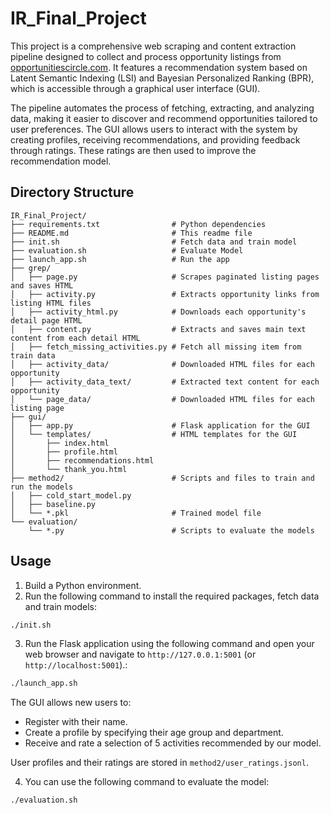 # IR_Final_Project

This project is a comprehensive web scraping and content extraction pipeline designed to collect and process opportunity listings from [opportunitiescircle.com](https://www.opportunitiescircle.com/). It features a recommendation system based on Latent Semantic Indexing (LSI) and Bayesian Personalized Ranking (BPR), which is accessible through a graphical user interface (GUI).

The pipeline automates the process of fetching, extracting, and analyzing data, making it easier to discover and recommend opportunities tailored to user preferences. The GUI allows users to interact with the system by creating profiles, receiving recommendations, and providing feedback through ratings. These ratings are then used to improve the recommendation model.

## Directory Structure

```
IR_Final_Project/
├── requirements.txt                # Python dependencies
├── README.md                       # This readme file
├── init.sh                         # Fetch data and train model
├── evaluation.sh                   # Evaluate Model
├── launch_app.sh                   # Run the app
├── grep/
│   ├── page.py                     # Scrapes paginated listing pages and saves HTML
│   ├── activity.py                 # Extracts opportunity links from listing HTML files
│   ├── activity_html.py            # Downloads each opportunity's detail page HTML
│   ├── content.py                  # Extracts and saves main text content from each detail HTML
│   ├── fetch_missing_activities.py # Fetch all missing item from train data
│   ├── activity_data/              # Downloaded HTML files for each opportunity
│   ├── activity_data_text/         # Extracted text content for each opportunity
│   └── page_data/                  # Downloaded HTML files for each listing page
├── gui/
│   ├── app.py                      # Flask application for the GUI
│   └── templates/                  # HTML templates for the GUI
│       ├── index.html
│       ├── profile.html
│       ├── recommendations.html
│       └── thank_you.html
├── method2/                        # Scripts and files to train and run the models
│   ├── cold_start_model.py
│   ├── baseline.py
│   └── *.pkl                       # Trained model file
└── evaluation/                     
    └── *.py                        # Scripts to evaluate the models
```

## Usage
1. Build a Python environment.
2. Run the following command to install the required packages, fetch data and train models:
```bash
./init.sh
```
3. Run the Flask application using the following command and open your web browser and navigate to `http://127.0.0.1:5001` (or `http://localhost:5001`).:
```bash
./launch_app.sh
```

The GUI allows new users to:
* Register with their name.
* Create a profile by specifying their age group and department.
* Receive and rate a selection of 5 activities recommended by our model.

User profiles and their ratings are stored in `method2/user_ratings.jsonl`.

4. You can use the following command to evaluate the model:
```bash
./evaluation.sh
```
